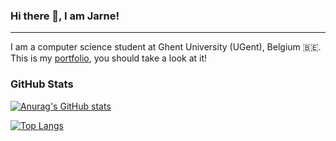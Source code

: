 ### Hi there 👋, I am Jarne!

---

I am a computer science student at Ghent University (UGent), Belgium 🇧🇪. 
This is my [portfolio](https://jarneclauw.vercel.app), you should take a look at it! 

### GitHub Stats

[![Anurag's GitHub stats](https://github-readme-stats.vercel.app/api?username=jarneclauw&theme=dracula)](https://github.com/anuraghazra/github-readme-stats)

[![Top Langs](https://github-readme-stats.vercel.app/api/top-langs/?username=jarneclauw&theme=dracula)](https://github.com/anuraghazra/github-readme-stats)
